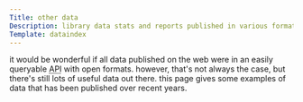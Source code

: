 ```yaml
---
Title: other data
Description: library data stats and reports published in various formats.
Template: dataindex
---
```


it would be wonderful if all data published on the web were in an easily queryable <abbr title="Application Programming Interface">API</abbr> with open formats.  however, that's not always the case, but there's still lots of useful data out there.  this page gives some examples of data that has been published over recent years.